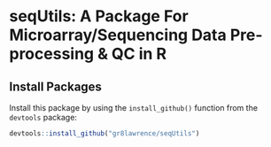 # seqUtils: A Package For Microarray/Sequencing Data Pre-processing & QC in R

## Install Packages

Install this package by using the `install_github()` function from the `devtools` package:
```r
devtools::install_github("gr8lawrence/seqUtils")
```
